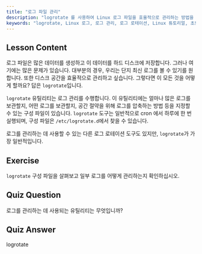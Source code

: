 ```yaml
---
title: "로그 파일 관리"
description: "logrotate 를 사용하여 Linux 로그 파일을 효율적으로 관리하는 방법을 배우십시오. 디스크 공간을 절약하기 위한 로그 로테이션, 압축 및 구성을 알아보세요. 오늘 학습을 시작하세요!"
keywords: "logrotate, Linux 로그, 로그 관리, 로그 로테이션, Linux 튜토리얼, 초보자, 가이드, 디스크 공간"
---
```


## Lesson Content

로그 파일은 많은 데이터를 생성하고 이 데이터를 하드 디스크에 저장합니다. 그러나 여기에는 많은 문제가 있습니다. 대부분의 경우, 우리는 단지 최신 로그를 볼 수 있기를 원합니다. 또한 디스크 공간을 효율적으로 관리하고 싶습니다. 그렇다면 이 모든 것을 어떻게 할까요? 답은 `logrotate`입니다.

`logrotate` 유틸리티는 로그 관리를 수행합니다. 이 유틸리티에는 얼마나 많은 로그를 보관할지, 어떤 로그를 보관할지, 공간 절약을 위해 로그를 압축하는 방법 등을 지정할 수 있는 구성 파일이 있습니다. `logrotate` 도구는 일반적으로 cron 에서 하루에 한 번 실행되며, 구성 파일은 `/etc/logrotate.d`에서 찾을 수 있습니다.

로그를 관리하는 데 사용할 수 있는 다른 로그 로테이션 도구도 있지만, `logrotate`가 가장 일반적입니다.

## Exercise

`logrotate` 구성 파일을 살펴보고 일부 로그를 어떻게 관리하는지 확인하십시오.

## Quiz Question

로그를 관리하는 데 사용되는 유틸리티는 무엇입니까?

## Quiz Answer

logrotate
